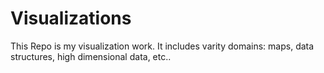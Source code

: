 # Visualizations
This Repo is my visualization work. It includes varity domains: maps, data structures, high dimensional data, etc..
